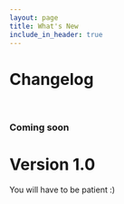 ```yaml
---
layout: page
title: What's New
include_in_header: true
---
```


# Changelog

<br>

### Coming soon
# **Version 1.0**
You will have to be patient :)

<br>
